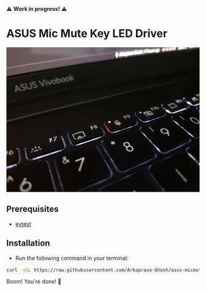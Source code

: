 ⚠️ **Work in progress!** ⚠️
# ASUS Mic Mute Key LED Driver

<div align="center">
  <img src="docs/assets/micmute-led-sample.jpg" alt="Sample Image" width="600"/>
</div>

## Prerequisites
- [evtest](https://gitlab.freedesktop.org/libevdev/evtest)

## Installation
- Run the following command in your terminal:
```bash
curl -sSL https://raw.githubusercontent.com/Arkapravo-Ghosh/asus-micmute-key-led-driver/main/install.sh | sudo bash
```
Boom! You're done! 🎉